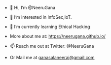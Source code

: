 - 👋 Hi, I’m @NeeruGana
- 👀 I’m interested in InfoSec,IoT.
- 🌱 I’m currently learning Ethical Hacking
- More about me at: https://neerugana.github.io/

- 📫 Reach me out at Twitter: @NeeruGana
- Or Mail me at ganasalaneeraj@gmail.com

<!---
NeeruGana/NeeruGana is a ✨ special ✨ repository because its `README.md` (this file) appears on your GitHub profile.
You can click the Preview link to take a look at your changes.
--->
